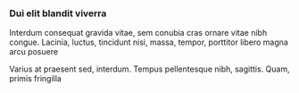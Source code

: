 ### Dui elit blandit viverra

Interdum consequat gravida vitae, sem conubia cras ornare vitae nibh congue. Lacinia, luctus, tincidunt nisi, massa, tempor, porttitor libero magna arcu posuere

Varius at praesent sed, interdum. Tempus pellentesque nibh, sagittis. Quam, primis fringilla


